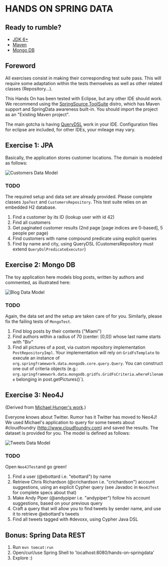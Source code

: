 # HANDS ON SPRING DATA

## Ready to rumble?

 * [JDK 6+](http://www.oracle.com/technetwork/java/javase/downloads/index.html)
 * [Maven](http://maven.apache.org/download.html)
 * [Mongo DB](http://www.mongodb.org/downloads)

## Foreword

All exercises consist in making their corresponding test suite pass.
This will require some adaptation within the tests themselves as well as other related classes (Repository...).

This Hands On has been tested with Eclipse, but any other IDE should work. We recommend using the [SpringSource ToolSuite](http://www.springsource.org/sts) distro, which has Maven support and SpringData awareness built-in. You should import the project as an "Existing Maven project". 
 
The main gotcha is having [QueryDSL](http://www.querydsl.com/) work in your IDE. Configuration files for eclipse are included, for other IDEs, your mileage may vary.
 

## Exercise 1: JPA

Basically, the application stores customer locations.
The domain is modeled as follows:

![Customers Data Model](https://raw.github.com/ericbottard/hands-on-spring-data/master/src/etc/doc/diagram-customers.png)


### TODO

The required setup and data set are already provided.
Please complete classes `JpaTest` and `CustomersRepository`. This test suite relies on an embedded H2 database.

   1. Find a customer by its ID (lookup user with id 42)
   1. Find all customers
   1. Get paginated customer results (2nd page [page indices are 0-based], 5 people per page)
   1. Find customers with name compound predicate using explicit queries
   1. Find by name and city, using QueryDSL (CustomersRepository must extend `QueryDslPredicateExecutor`)

## Exercise 2: Mongo DB

The toy application here models blog posts, written by authors and commented,
as illustrated here:

![Blog Data Model](https://raw.github.com/ericbottard/hands-on-spring-data/master/src/etc/doc/diagram-blog.png)


### TODO

Again, the data set and the setup are taken care of for you.
Similarly, please fix the failing tests of `MongoTest`.

   1. Find blog posts by their contents ("Miami")
   1. Find authors within a radius of 70 (center: [0,0]) whose last name starts with "Biv"
   1. Find all pictures of a post, via custom repository implementation `PostRepositoryImpl`. Your implementation will rely on `GridFsTemplate` to execute an instance of `org.springframework.data.mongodb.core.query.Query`. You can construct one out of criteria objects (e.g.: `org.springframework.data.mongodb.gridfs.GridFsCriteria.whereFilename` belonging in post.getPictures()`).

## Exercise 3: Neo4J

(Derived from [Michael Hunger's work](https://github.com/jexp/sdn-twitter-graph).)

Everyone knows about Twitter. Rumor has it Twitter has moved to Neo4J! 
We used Michael's application to query for some tweets about #cloudfoundry (http://www.cloudfoundry.com) and saved the results. The dataset is provided for you.
The model is defined as follows:

![Tweets Data Model](https://raw.github.com/ericbottard/hands-on-spring-data/master/src/etc/doc/diagram-tweets.png)


### TODO

Open `Neo4JTest`and go green!

   1. Find a user (@ebottard i.e. "ebottard") by name
   1. Retrieve Chris Richardson (@crichardson i.e. "crichardson") account suggestions, using an explicit Cypher query
   (see Javadoc in `Neo4JTest` for complete specs about that)
   1. Make Andy Piper (@andypiper i.e. "andypiper") follow his account suggestions, based on your previous query
   1. Craft a query that will allow you to find tweets by sender name, and use it to retrieve @ebottard's tweets
   1. Find all tweets tagged with #devoxx, using Cypher Java DSL



## Bonus: Spring Data REST

   1. Run `mvn tomcat:run`
   1. Open/curl/use Spring Shell to 'localhost:8080/hands-on-springdata'
   1. Explore :)
